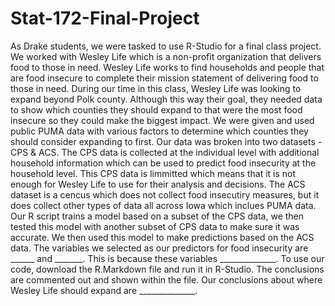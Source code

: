 # Stat-172-Final-Project
As Drake students, we were tasked to use R-Studio for a final class project. We worked with Wesley Life which is a non-profit organization that delivers food to those in need. Wesley Life works to find households and people that are food insecure to complete their mission statement of delivering food to those in need. During our time in this class, Wesley Life was looking to expand beyond Polk county. Although this way their goal, they needed data to show which counties they should expand to that were the most food insecure so they could make the biggest impact.
We were given and used public PUMA data with various factors to determine which counties they should consider expanding to first.
Our data was broken into two datasets - CPS & ACS. The CPS data is collected at the individual level with additional household information which can be used to predict food insecurity at the household level. This CPS data is limmitted which means that it is not enough for Wesley Life to use for their analysis and decisions. The ACS dataset is a cencus which does not collect food insecutiry measures, but it does collect other types of data all across Iowa which inclues PUMA data.
Our R script trains a model based on a subset of the CPS data, we then tested this model with another subset of CPS data to make sure it was accurate. We then used this model to make predictions based on the ACS data.
The variables we selected as our predictors for food insecurity are ______ and _______. This is because these variables ______________.
To use our code, download the R.Markdown file and run it in R-Studio. The conclusions are commented out and shown within the file.
Our conclusions about where Wesley Life should expand are ______________.
